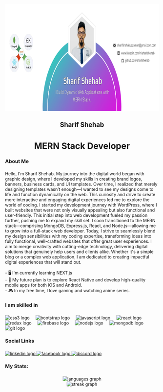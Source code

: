 <div align="center">
  <img height="350" src="https://raw.githubusercontent.com/sharifshehab/sharifshehab/refs/heads/main/cover-image.png"  />
</div>

###

<h2 align="center">Sharif Shehab</h2>

###

<h1 align="center">MERN Stack Developer</h1>

###

<h3 align="left">About Me</h3>

###

<p align="left">Hello, I'm Sharif Shehab. My journey into the digital world began with graphic design, where I developed my skills in creating brand logos, banners, business cards, and UI templates. Over time, I realized that merely designing templates wasn’t enough—I wanted to see my designs come to life and function dynamically on the web. This curiosity and drive to create more interactive and engaging digital experiences led me to explore the world of coding. I started my development journey with WordPress, where I built websites that were not only visually appealing but also functional and user-friendly. This initial step into web development fueled my passion further, pushing me to expand my skill set. I soon transitioned to the MERN stack—comprising MongoDB, Express.js, React, and Node.js—allowing me to grow into a full-stack web developer. Today, I strive to seamlessly blend my design sensibilities with my coding expertise, transforming ideas into fully functional, well-crafted websites that offer great user experiences. I aim to merge creativity with cutting-edge technology, delivering digital solutions that genuinely help users and clients alike. Whether it's a simple blog or a complex web application, I am dedicated to creating impactful digital experiences that will stand out.<br><br>- 🖥️ I'm currently learning  NEXT.js<br>- 📱 My future plan is to explore React Native and develop high-quality mobile apps for both iOS and Android.<br>- 🎮 In my free time, I love gaming and watching anime series.</p>

###

<h3 align="left">I am skilled in</h3>

###

<div align="left">
  <img src="https://cdn.jsdelivr.net/gh/devicons/devicon/icons/css3/css3-original.svg" height="40" alt="css3 logo"  />
  <img width="12" />
  <img src="https://cdn.jsdelivr.net/gh/devicons/devicon/icons/bootstrap/bootstrap-original.svg" height="40" alt="bootstrap logo"  />
  <img width="12" />
  <img src="https://cdn.jsdelivr.net/gh/devicons/devicon/icons/javascript/javascript-original.svg" height="40" alt="javascript logo"  />
  <img width="12" />
  <img src="https://cdn.jsdelivr.net/gh/devicons/devicon/icons/react/react-original.svg" height="40" alt="react logo"  />
  <img width="12" />
  <img src="https://cdn.jsdelivr.net/gh/devicons/devicon/icons/redux/redux-original.svg" height="40" alt="redux logo"  />
  <img width="12" />
  <img src="https://cdn.jsdelivr.net/gh/devicons/devicon/icons/firebase/firebase-plain-wordmark.svg" height="40" alt="firebase logo"  />
  <img width="12" />
  <img src="https://cdn.jsdelivr.net/gh/devicons/devicon/icons/nodejs/nodejs-original.svg" height="40" alt="nodejs logo"  />
  <img width="12" />
  <img src="https://cdn.jsdelivr.net/gh/devicons/devicon/icons/mongodb/mongodb-original.svg" height="40" alt="mongodb logo"  />
  <img width="12" />
  <img src="https://cdn.jsdelivr.net/gh/devicons/devicon/icons/git/git-original.svg" height="40" alt="git logo"  />
</div>

###

<h3 align="left">Social Links</h3>

###

<div align="left">
  <a href="https://www.linkedin.com/in/sharifshehab" target="_blank">
    <img src="https://img.shields.io/static/v1?message=LinkedIn&logo=linkedin&label=&color=0077B5&logoColor=white&labelColor=&style=for-the-badge" height="40" alt="linkedin logo"  />
  </a>
  <a href="https://www.facebook.com/svshuvo.4.0" target="_blank">
    <img src="https://img.shields.io/static/v1?message=Facebook&logo=facebook&label=&color=1877F2&logoColor=white&labelColor=&style=for-the-badge" height="40" alt="facebook logo"  />
  </a>
  <a href="https://discord.com/users/svshuvo1885" target="_blank">
    <img src="https://img.shields.io/static/v1?message=Discord&logo=discord&label=&color=7289DA&logoColor=white&labelColor=&style=for-the-badge" height="40" alt="discord logo"  />
  </a>
</div>

###

<h3 align="left">My Stats:</h3>

###

<div align="center">
  <img src="https://github-readme-stats.vercel.app/api/top-langs?username=sharifshehab&locale=en&hide_title=false&layout=compact&card_width=320&langs_count=5&theme=tokyonight&hide_border=false&order=2" height="150" alt="languages graph" /> <br>
  <img src="https://streak-stats.demolab.com?user=sharifshehab&locale=en&mode=daily&theme=dark&hide_border=false&border_radius=5&order=3" height="220" alt="streak graph"  />
</div>

###
